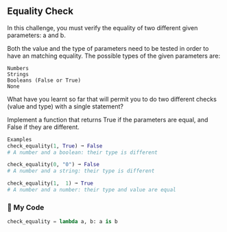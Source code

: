 ## Equality Check

In this challenge, you must verify the equality of two different given parameters: a and b.

Both the value and the type of parameters need to be tested in order to have an matching equality. The possible types of the given parameters are:
```
Numbers
Strings
Booleans (False or True)
None
```
What have you learnt so far that will permit you to do two different checks (value and type) with a single statement?

Implement a function that returns True if the parameters are equal, and False if they are different.
```python
Examples
check_equality(1, True) ➞ False
# A number and a boolean: their type is different

check_equality(0, "0") ➞ False
# A number and a string: their type is different

check_equality(1,  1) ➞ True
# A number and a number: their type and value are equal
```

### :snake: My Code
```python
check_equality = lambda a, b: a is b
```
